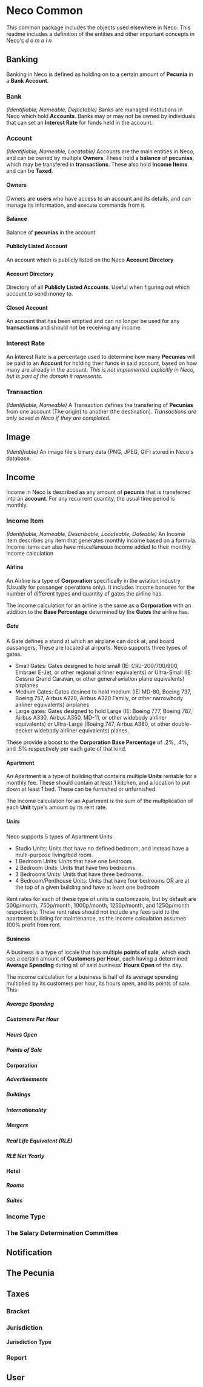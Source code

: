 # Neco Common
This common package includes the objects used elsewhere in Neco. This readme includes a definition of the entities and other important concepts in Neco's *d o m a i n*

## Banking
Banking in Neco is defined as holding on to a certain amount of **Pecunia** in a **Bank** **Account**. 

### Bank
*(Identifiable, Nameable, Depictable)* Banks are managed institutions in Neco which hold **Accounts**. Banks may or may not be owned by individuals that can set an **Interest Rate** for funds held in the account.

### Account
*(Identifiable, Nameable, Locatable)* Accounts are the main entities in Neco, and can be owned by multiple **Owners**. These hold a **balance** of **pecunias**, which may be transfered in **transactions**. These also hold **Income Items** and can be **Taxed**. 

#### Owners
Owners are **users** who have access to an account and its details, and can manage its information, and execute commands from it.

#### Balance
Balance of **pecunias** in the account

#### Publicly Listed Account
An account which is publicly listed on the Neco **Account Directory**

#### Account Directory
Directory of all **Publicly Listed Accounts**. Useful when figuring out which account to send money to.

#### Closed Account
An account that has been emptied and can no longer be used for any **transactions** and should not be receiving any income.

### Interest Rate
An Interest Rate is a percentage used to determine how many **Pecunias** will be paid to an **Account** for holding their funds in said account, based on how many are already in the account. *This is not implemented explicitly in Neco, but is part of the domain it represents*. 

### Transaction
*(Identifiable, Nameable)* A Transaction defines the transfering of **Pecunias** from one account (The origin) to another (the destination). *Transactions are only saved in Neco if they are completed.*


## Image
*(Identifiable)* An image file's binary data (PNG, JPEG, GIF) stored in Neco's database.


## Income
Income in Neco is described as any amount of **pecunia** that is transferred into an **account**. For any recurrent quantity, the usual time period is monthly.

### Income Item
*(Identifiable, Nameable, Describable, Locateable, Dateable)* An Income item describes any item that generates monthly income based on a formula. Income items can also have miscellaneous income added to their monthly income calculation

#### Airline
An Airline is a type of **Corporation** specifically in the aviation industry (Usually for passanger operations only). It includes income bonuses for the number of different types and quantity of gates the airline has.

The income calculation for an airline is the same as a **Corporation** with an addition to the **Base Percentage** determined by the **Gates** the airline has.

##### Gate
A Gate defines a stand at which an airplane can dock at, and board passangers. These are located at airports. Neco supports three types of gates.
- Small Gates: Gates designed to hold small (IE: CRJ-200/700/900, Embraer E-Jet, or other regional airliner equivalents) or Ultra-Small (IE: Cessna Grand Caravan, or other general aviation plane equivalents) airplanes
- Medium Gates: Gates desined to hold medium (IE: MD-80, Boeing 737, Boeing 757, Airbus A220, Airbus A320 Family, or other narrowbody airliner equivalents) airplanes
- Large gates: Gates designed to hold Large (IE: Boeing 777, Boeing 787, Airbus A330, Airbus A350, MD-11, or other widebody airliner equivalents) or Ultra-Large (Boeing 747, Airbus A380, ot other double-decker widebody airliner equivalents) planes.

These provide a boost to the **Corporation Base Percentage** of .2%, .4%, and .5% respectively per each gate of that kind.

#### Apartment
An Apartment is a type of building that contains multiple **Units** rentable for a monthly fee. These should contain at least 1 kitchen, and a location to put down at least 1 bed. These can be furnished or unfurnished. 

The income calculation for an Apartment is the sum of the multiplication of each **Unit** type's amount by its rent rate.

##### Units
Neco supports 5 types of Apartment Units:
- Studio Units: Units that have no defined bedroom, and instead have a multi-purpose living/bed room.
- 1 Bedroom Units: Units that have one bedroom.
- 2 Bedroom Units: Units that have two bedrooms.
- 3 Bedrooms Units: Units that have three bedrooms.
- 4 Bedroom/Penthouse Units: Units that have four bedrooms OR are at the top of a given building and have at least one bedroom

Rent rates for each of these type of units is customizable, but by default are 500p/month, 750p/month, 1000p/month, 1250p/month, and 1250p/month respectively. These rent rates should not include any fees paid to the apartment building for maintenance, as the income calculation assumes 100% profit from rent.

#### Business
A business is a type of locale that has multiple **points of sale**, which each see a certain amount of **Customers per Hour**, each having a determined **Average Spending** during all of said business' **Hours Open** of the day.

The income calculation for a business is half of its average spending multiplied by its customers per hour, its hours open, and its points of sale. This 

##### Average Spending
##### Customers Per Hour
##### Hours Open
##### Points of Sale
#### Corporation
##### Advertisements
##### Buildings
##### Internationality
##### Mergers
##### Real Life Equivalent (RLE)
##### RLE Net Yearly
#### Hotel
##### Rooms
##### Suites
### Income Type
### The Salary Determination Committee
## Notification
## The Pecunia
## Taxes
### Bracket
### Jurisdiction
#### Jurisdiction Type
### Report
## User
